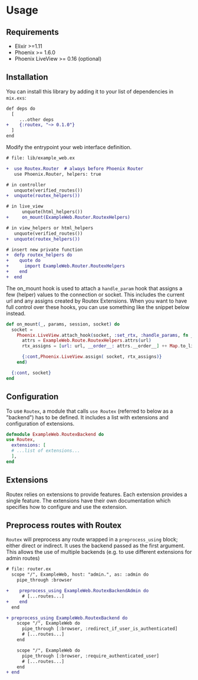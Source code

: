# Usage

## Requirements

- Elixir >=1.11
- Phoenix >= 1.6.0
- Phoenix LiveView >= 0.16 (optional)


## Installation

You can install this library by adding it to your list of dependencies in `mix.exs`:

```diff
def deps do
  [
     ...other deps
+    {:routex, "~> 0.1.0"}
  ]
end
```

Modify the entrypoint your web interface definition.
```diff
# file: lib/example_web.ex

+  use Routex.Router  # always before Phoenix Router
   use Phoenix.Router, helpers: true

# in controller
   unquote(verified_routes())
+  unquote(routex_helpers())

# in live_view
      unquote(html_helpers())
+     on_mount(ExampleWeb.Router.RoutexHelpers)

# in view_helpers or html_helpers
   unquote(verified_routes())
+  unquote(routex_helpers())

# insert new private function
+  defp routex_helpers do
+    quote do
+      import ExampleWeb.Router.RoutexHelpers
+    end
+  end
```

The on_mount hook is used to attach a `handle_param` hook that assigns a few
(helper) values to the connection or socket. This includes the current url and
any assigns created by Routex Extensions. When you want to have full control over
these hooks, you can use something like the snippet below instead.

```elixir
def on_mount(_, params, session, socket) do
  socket =
    Phoenix.LiveView.attach_hook(socket, :set_rtx, :handle_params, fn _params, url, socket ->
      attrs = ExampleWeb.Route.RoutexHelpers.attrs(url)
      rtx_assigns = [url: url, __order__: attrs.__order__] ++ Map.to_list(attrs.assigns)

      {:cont,Phoenix.LiveView.assign( socket, rtx_assigns)}
    end)

  {:cont, socket}
end
```

## Configuration

To use `Routex`, a module that calls `use Routex` (referred to below as a
"backend") has to be defined. It includes a list with extensions and
configuration of extensions.

```elixir
defmodule ExampleWeb.RoutexBackend do
use Routex,
  extensions: [
  # ...list of extensions...
  ],
end
```

## Extensions

Routex relies on extensions to provide features. Each extension provides a
single feature. The extensions have their own documentation which specifies how
to configure and use the extension.

## Preprocess routes with Routex

`Routex` will preprocess any route wrapped in a `preprocess_using` block;
either direct or indirect. It uses the backend passed as the first argument.
This allows the use of multiple backends (e.g. to use different extensions for
admin routes)

```diff
# file: router.ex
  scope "/", ExampleWeb, host: "admin.", as: :admin do
    pipe_through :browser

+    preprocess_using ExampleWeb.RoutexBackendAdmin do
      # [...routes...]
+    end
  end

+ preprocess_using ExampleWeb.RoutexBackend do
    scope "/", ExampleWeb do
      pipe_through [:browser, :redirect_if_user_is_authenticated]
      # [...routes...]
    end

    scope "/", ExampleWeb do
      pipe_through [:browser, :require_authenticated_user]
      # [...routes...]
    end
+ end
```
